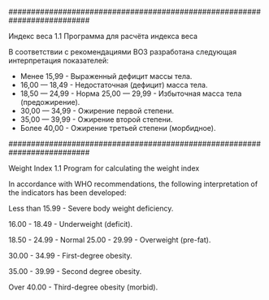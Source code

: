 ##########################################################################

Индекс веса 1.1
Программа для расчёта индекса веса

В соответствии с рекомендациями ВОЗ разработана следующая интерпретация показателей:

- Менее 15,99 - Выраженный дефицит массы тела.
- 16,00 — 18,49 - Недостаточная (дефицит) масса тела.
- 18,50 — 24,99 - Норма 25,00 — 29,99 - Избыточная масса тела (предожирение).
- 30,00 — 34,99 - Ожирение первой степени.
- 35,00 — 39,99 - Ожирение второй степени.
- Более 40,00 - Ожирение третьей степени (морбидное).

##########################################################################

Weight Index 1.1
Program for calculating the weight index

In accordance with WHO recommendations, the following interpretation of the indicators has been developed:

Less than 15.99 - Severe body weight deficiency.

16.00 - 18.49 - Underweight (deficit).

18.50 - 24.99 - Normal 25.00 - 29.99 - Overweight (pre-fat).

30.00 - 34.99 - First-degree obesity.

35.00 - 39.99 - Second degree obesity.

Over 40.00 - Third-degree obesity (morbid).
